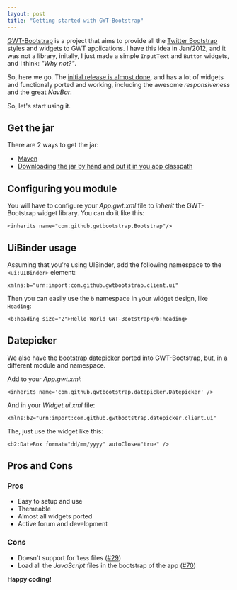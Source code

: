 ```yaml
---
layout: post
title: "Getting started with GWT-Bootstrap"
---
```


[GWT-Bootstrap](http://gwtbootstrap.github.com) is a project that aims to provide all the [Twitter Bootstrap](http://twitter.github.com/bootstrap) styles and widgets to GWT applications.
I have this idea in Jan/2012, and it was not a library, initally, I just made a simple `InputText` and `Button` widgets, and I think: _"Why not?"_.

So, here we go. The [initial release is almost done](https://github.com/gwtbootstrap/gwt-bootstrap/issues?milestone=3&page=1&state=open), and has a lot of widgets and functionaly ported and working, including the awesome _responsiveness_ and the great _NavBar_.

So, let's start using it.

## Get the jar

There are 2 ways to get the jar:

* [Maven](https://github.com/gwtbootstrap/gwt-bootstrap/wiki/Using-GWT-Bootstrap-Maven-Repository)
* [Downloading the jar by hand and put it in you app classpath](https://github.com/gwtbootstrap/gwt-bootstrap/downloads)

## Configuring you module

You will have to configure your _App.gwt.xml_ file to _inherit_ the GWT-Bootstrap widget library.
You can do it like this:

    <inherits name="com.github.gwtbootstrap.Bootstrap"/>

## UiBinder usage

Assuming that you're using UIBinder, add the following namespace to the `<ui:UIBinder>` element:

    xmlns:b="urn:import:com.github.gwtbootstrap.client.ui"

Then you can easily use the `b` namespace in your widget design, like `Heading`:

    <b:heading size="2">Hello World GWT-Bootstrap</b:heading>

## Datepicker

We also have the [bootstrap datepicker](https://github.com/eternicode/bootstrap-datepicker) ported into GWT-Bootstrap, but, in a different module and namespace.

Add to your _App.gwt.xml_:

    <inherits name='com.github.gwtbootstrap.datepicker.Datepicker' />

And in your _Widget.ui.xml_ file:

    xmlns:b2="urn:import:com.github.gwtbootstrap.datepicker.client.ui"

The, just use the widget like this:

    <b2:DateBox format="dd/mm/yyyy" autoClose="true" />


## Pros and Cons

### Pros

* Easy to setup and use
* Themeable
* Almost all widgets ported
* Active forum and development

### Cons

* Doesn't support for `less` files ([#29](https://github.com/gwtbootstrap/gwt-bootstrap/issues/29))
* Load all the _JavaScript_ files in the bootstrap of the app ([#70](https://github.com/gwtbootstrap/gwt-bootstrap/issues/70))


**Happy coding!**
